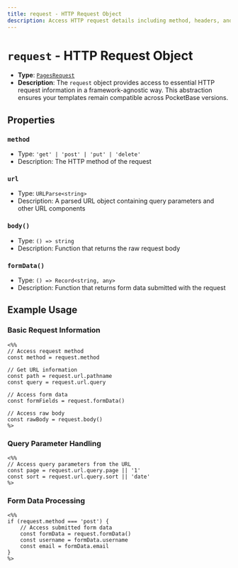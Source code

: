 ```yaml
---
title: request - HTTP Request Object
description: Access HTTP request details including method, headers, and query parameters in PocketPages templates.
---
```


# `request` - HTTP Request Object

- **Type**: [`PagesRequest`](https://github.com/benallfree/pocketpages/blob/main/src/lib/pages/index.ts#L5-L6)
- **Description**: The `request` object provides access to essential HTTP request information in a framework-agnostic way. This abstraction ensures your templates remain compatible across PocketBase versions.

## Properties

### `method`

- Type: `'get' | 'post' | 'put' | 'delete'`
- Description: The HTTP method of the request

### `url`

- Type: `URLParse<string>`
- Description: A parsed URL object containing query parameters and other URL components

### `body()`

- Type: `() => string`
- Description: Function that returns the raw request body

### `formData()`

- Type: `() => Record<string, any>`
- Description: Function that returns form data submitted with the request

## Example Usage

### Basic Request Information

```ejs
<%%
// Access request method
const method = request.method

// Get URL information
const path = request.url.pathname
const query = request.url.query

// Access form data
const formFields = request.formData()

// Access raw body
const rawBody = request.body()
%>
```

### Query Parameter Handling

```ejs
<%%
// Access query parameters from the URL
const page = request.url.query.page || '1'
const sort = request.url.query.sort || 'date'
%>
```

### Form Data Processing

```ejs
<%%
if (request.method === 'post') {
    // Access submitted form data
    const formData = request.formData()
    const username = formData.username
    const email = formData.email
}
%>
```
